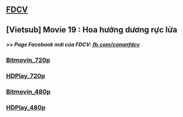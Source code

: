## [FDCV](https://admin1509.github.io/fdcvteam.blogspot.com/)
## [Vietsub] Movie 19 : Hoa hướng dương rực lửa

##### >> Page Facebook mới của FDCV: [fb.com/conanfdcv](https://fb.com/conanfdcv)
### [Bitmovin_720p](https://bitmovin.com/demos/stream-test?format=hls&manifest=https://raw.githubusercontent.com/admin1509/admin1509/main/fdcv.xyz/watch-mv/138/lotus720p.m3u8)
### [HDPlay_720p](https://hdplay.se/?HLSP2P=https://raw.githubusercontent.com/admin1509/admin1509/main/fdcv.xyz/watch-mv/138/lotus720p.m3u8)
### [Bitmovin_480p](https://bitmovin.com/demos/stream-test?format=hls&manifest=https://raw.githubusercontent.com/admin1509/admin1509/main/fdcv.xyz/watch-mv/138/index.m3u8)
### [HDPlay_480p](https://hdplay.se/?HLSP2P=https://raw.githubusercontent.com/admin1509/admin1509/main/fdcv.xyz/watch-mv/138/index.m3u8)
